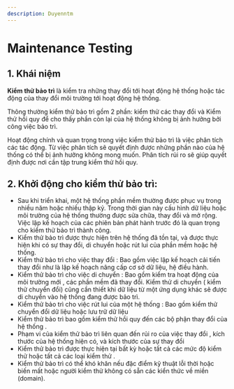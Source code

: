 ```yaml
---
description: Duyenntm
---
```


# Maintenance Testing

## 1. Khái niệm

**Kiểm thử bảo trì** là kiểm tra những thay đổi tới hoạt động hệ thống hoặc tác động của thay đổi môi trường tới hoạt động hệ thống.

Thông thường kiểm thử bảo trì gồm 2 phần: kiểm thử các thay đổi và Kiểm thử hồi quy để cho thấy phần còn lại của hệ thống không bị ảnh hưởng bởi công việc bảo trì.&#x20;

Hoạt động chính và quan trọng trong việc kiểm thử bảo trì là việc phân tích các tác động. Từ việc phân tích sẽ quyết định được những phần nào của hệ thống có thể bị ảnh hưởng không mong muốn. Phân tích rủi ro sẽ giúp quyết định được nơi cần tập trung kiểm thử hồi quy.

## **2. Khởi động cho kiểm thử bảo trì:**

* Sau khi triển khai, một hệ thống phần mềm thường được phục vụ trong nhiều năm hoặc nhiều thập kỷ. Trong thời gian này cấu hình dữ liệu hoặc môi trường của hệ thống thường được sửa chữa, thay đổi và mở rộng. Việc lập kế hoạch của các phiên bản phát hành trước đó là quan trọng cho kiểm thử bảo trì thành công.
* Kiểm thử bảo trì được thực hiện trên hệ thống đã tồn tại, và được thực hiện khi có sự thay đổi, di chuyển hoặc rút lui của phần mềm hoặc hệ thống.
* Kiểm thử bảo trì cho việc thay đổi : Bao gồm việc lập kế hoạch cải tiến thay đổi như là lập kế hoạch nâng cấp cơ sở dữ liệu, hệ điều hành.
* Kiểm thử bảo trì cho việc di chuyển : Bao gồm kiểm tra hoạt động của môi trường mới , các phần mềm đã thay đổi. Kiểm thử di chuyển ( kiểm thử chuyển đổi) cũng cần thiết khi dữ liệu từ một ứng dụng khác sẽ được di chuyển vào hệ thống đang được bảo trì.
* Kiểm thử bảo trì cho việc rút lui của một hệ thống : Bao gồm kiểm thử chuyển đổi dữ liệu hoặc lưu trữ dữ liệu
* Kiểm thử bảo trì bao gồm kiểm thử hồi quy đến các bộ phận thay đổi của hệ thống .
* Phạm vi của kiểm thử bảo trì liên quan đến rủi ro của việc thay đổi , kích thước của hệ thống hiện có, và kích thước của sự thay đổi
* Kiểm thử bảo trì được thực hiện tại bất kỳ hoặc tất cả các mức độ kiểm thử hoặc tất cả các loại kiểm thử .
* Kiểm thử bảo trì có thể khó khăn nếu đặc điểm kỹ thuật lỗi thời hoặc biến mất hoặc người kiểm thử không có sẵn các kiển thức về miền (domain).
